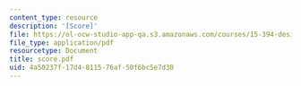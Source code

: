 ```yaml
---
content_type: resource
description: '[Score]'
file: https://ol-ocw-studio-app-qa.s3.amazonaws.com/courses/15-394-designing-and-leading-the-entrepreneurial-organization-spring-2003/4a50237f17d4811576af50f6bc5e7d30_score.pdf
file_type: application/pdf
resourcetype: Document
title: score.pdf
uid: 4a50237f-17d4-8115-76af-50f6bc5e7d30
---
```

